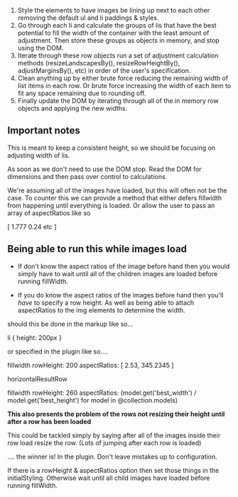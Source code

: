 1. Style the elements to have images be lining up next to each other removing the default ul and 
   li paddings & styles.
2. Go through each li and calculate the groups of lis that have the best potential to fill the 
   width of the container with the least amount of adjustment. Then store these groups as 
   objects in memory, and stop using the DOM.
3. Iterate through these row objects run a set of adjustment calculation methods 
   (resizeLandscapesBy(), resizeRowHeightBy(), adjustMarginsBy(), etc) in order of the 
   user's specification.
4. Clean anything up by either brute force reducing the remaining width of list items in each row. 
   Or brute force increasing the width of each item to fit any space remaining due to rounding off.
5. Finally update the DOM by iterating through all of the in memory row objects and applying the 
   new widths.

## Important notes

This is meant to keep a consistent height, so we should be focusing on adjusting width of lis.

As soon as we don't need to use the DOM stop. Read the DOM for dimensions and then pass over 
control to calculations.

We're assuming all of the images have loaded, but this will often not be the case. To counter this 
we can provide a method that either defers fillwidth from happening until everything is loaded. Or 
allow the user to pass an array of aspectRatios like so

[
  1.777
  0.24
  etc
]

## Being able to run this while images load

* If don't know the aspect ratios of the image before hand then you would simply have to
wait until all of the children images are loaded before running fillWidth.

* If you do know the aspect ratios of the images before hand then you'll *have* to specify a row
height. As well as being able to attach aspectRatios to the img elements to determine the width.

should this be done in the markup like so...

li {
  height: 200px
}
<img width='<%= I know my width %>'>

or specified in the plugin like so....

fillwidth
  rowHeight: 200
  aspectRatios: [
    2.53,
    345.2345
  ]
  
horizontalResultRow

  fillwidth
    rowHeight: 260
    aspectRatios: (model.get('best_width') / model.get('best_height') for model in @collection.models)
    
**This also presents the problem of the rows not resizing their height until after a row has been 
loaded**

This could be tackled simply by saying after all of the images inside their row load resize the row.
(Lots of jumping after each row is loaded)


.... the winner is! In the plugin. Don't leave mistakes up to configuration.

If there is a rowHeight & aspectRatios option then set those things in the initialStyling. Otherwise
wait until all child images have loaded before running fillWidth.
